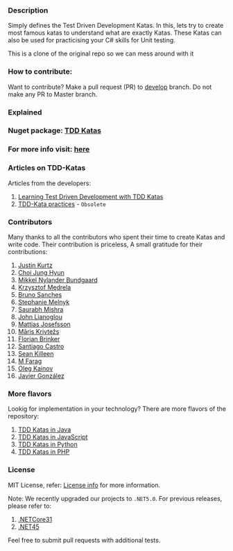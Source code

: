 ### Description
Simply defines the Test Driven Development Katas. In this, lets try to create most famous katas to understand what are exactly Katas. These Katas can also be used for practicising your C# skills for Unit testing.

This is a clone of the original repo so we can mess around with it

### How to contribute:
Want to contribute? Make a pull request (PR) to [develop](https://github.com/garora/TDD-Katas/tree/develop) branch. Do not make any PR to Master branch.

### Explained 
### Nuget package: [TDD Katas](https://www.nuget.org/packages/TDD.Katas/)

### For more info visit: [here](/KatasReadme.md)
### Articles on TDD-Katas 
Articles from the developers:
 
 1. [Learning Test Driven Development with TDD Katas](http://goo.gl/5NYpVI)
 2. [TDD-Kata practices](http://tddkatas.codeplex.com/) - `Obsolete`
 

### Contributors
Many thanks to all the contributors who spent their time to create Katas and write code. Their contribution is priceless, A small gratitude for their contributions:

 1. [Justin Kurtz](https://github.com/justinkurtz)
 2. [Choi Jung Hyun](https://github.com/cjhnim)
 3. [Mikkel Nylander Bundgaard](https://github.com/mikkelbu)
 4. [Krzysztof Mędrela](https://github.com/chrismedrela)
 5. [Bruno Sanches](https://github.com/brunops)
 6. [Stephanie Melnyk](https://github.com/smelnyk-va)
 7. [Saurabh Mishra](https://github.com/saurabh9694)
 8. [John Lianoglou](https://github.com/prometheas)
 9. [Mattias Josefsson](https://github.com/matjos)
 10. [Māris Krivtežs](https://github.com/marisks)
 11. [Florian Brinker](https://github.com/fbrinker)
 12. [Santiago Castro](https://github.com/bryant1410)
 13. [Sean Killeen](https://github.com/SeanKilleen)
 14. [M Farag](https://github.com/MoeFarag)
 15. [Oleg Kainov](https://github.com/okainov)
 16. [Javier González](https://github.com/vitota95)
 
### More flavors
Lookig for implementation in your technology? There are more flavors of the repository:

 1. [TDD Katas in Java](https://github.com/garora/TDD-Katas-Java)
 2. [TDD Katas in JavaScript](https://github.com/garora/TDD-Katas-JavaScript)
 3. [TDD Katas in Python](https://github.com/garora/TDD-Katas-Python)
 4. [TDD Katas in PHP](https://github.com/garora/TDD-Katas-PHP)

### License
MIT License, refer: [License info](/LICENSE.txt) for more information.

Note: We recently upgraded our projects to `.NET5.0`. For previous releases, please refer to:
 1. [.NETCore31](https://github.com/garora/TDD-Katas/tree/netcore31)
 2. [.NET45](https://github.com/garora/TDD-Katas/tree/net45)

Feel free to submit pull requests with additional tests.
